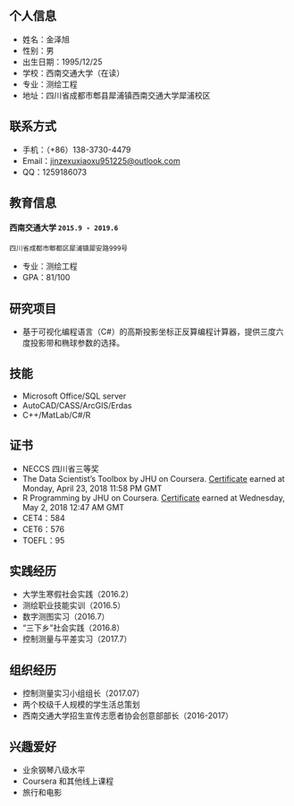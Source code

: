 ## 个人信息

 - 姓名：金泽旭
 - 性别：男
 - 出生日期：1995/12/25
 - 学校：西南交通大学（在读）
 - 专业：测绘工程
 - 地址：四川省成都市郫县犀浦镇西南交通大学犀浦校区

## 联系方式

- 手机：（+86）138-3730-4479
- Email：jinzexuxiaoxu951225@outlook.com
- QQ：1259186073

## 教育信息
#### __西南交通大学__ `2015.9 - 2019.6`
```
四川省成都市郫都区犀浦镇犀安路999号
```
- 专业：测绘工程
- GPA：81/100

## 研究项目
- 基于可视化编程语言（C#）的高斯投影坐标正反算编程计算器，提供三度六度投影带和椭球参数的选择。

## 技能
- Microsoft Office/SQL server
- AutoCAD/CASS/ArcGIS/Erdas 
- C++/MatLab/C#/R

## 证书
- NECCS 四川省三等奖
- The Data Scientist’s Toolbox by JHU on Coursera. [Certificate](https://www.coursera.org/account/accomplishments/certificate/MFGXJ5BV9SU2) earned at Monday, April 23, 2018 11:58 PM GMT
-  R Programming by JHU on Coursera. [Certificate](https://www.coursera.org/account/accomplishments/certificate/XAUPCLQ4GS5P) earned at Wednesday, May 2, 2018 12:47 AM GMT
-  CET4：584
-  CET6：576
-  TOEFL：95

## 实践经历
- 大学生寒假社会实践（2016.2）
- 测绘职业技能实训（2016.5）
- 数字测图实习（2016.7）
- “三下乡”社会实践（2016.8）
- 控制测量与平差实习（2017.7）


## 组织经历
- 控制测量实习小组组长（2017.07）
- 两个校级千人规模的学生活总策划
- 西南交通大学招生宣传志愿者协会创意部部长（2016-2017）


## 兴趣爱好
- 业余钢琴八级水平
- Coursera 和其他线上课程
- 旅行和电影


